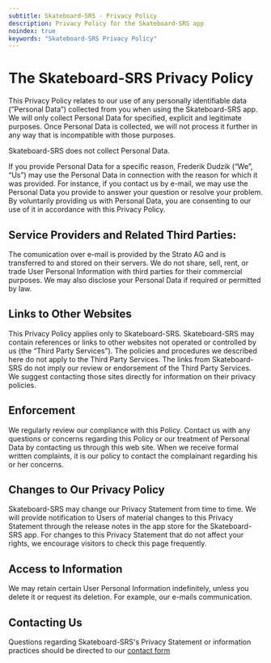 ```yaml
---
subtitle: Skateboard-SRS - Privacy Policy
description: Privacy Policy for the Skateboard-SRS app
noindex: true
keywords: "Skateboard-SRS Privacy Policy"
---
```

# The Skateboard-SRS Privacy Policy

This Privacy Policy relates to our use of any personally identifiable data (”Personal Data”) collected from you when using the Skateboard-SRS app. We will only collect Personal Data for specified, explicit and legitimate purposes. Once Personal Data is collected, we will not process it further in any way that is incompatible with those purposes.

Skateboard-SRS does not collect Personal Data.

If you provide Personal Data for a specific reason, Frederik Dudzik (“We”, “Us”) may use the Personal Data in connection with the reason for which it was provided. For instance, if you contact us by e-mail, we may use the Personal Data you provide to answer your question or resolve your problem.
By voluntarily providing us with Personal Data, you are consenting to our use of it in accordance with this Privacy Policy.

## Service Providers and Related Third Parties:

The comunication over e-mail is provided by the Strato AG and is transferred to and stored on their servers.
We do not share, sell, rent, or trade User Personal Information with third parties for their commercial purposes.
We may also disclose your Personal Data if required or permitted by law.

## Links to Other Websites

This Privacy Policy applies only to Skateboard-SRS. Skateboard-SRS may contain references or links to other websites not operated or controlled by us (the “Third Party Services”). The policies and procedures we described here do not apply to the Third Party Services. The links from Skateboard-SRS do not imply our review or endorsement of the Third Party Services. We suggest contacting those sites directly for information on their privacy policies.

## Enforcement

We regularly review our compliance with this Policy. Contact us with any questions or concerns regarding this Policy or our treatment of Personal Data by contacting us through this web site. When we receive formal written complaints, it is our policy to contact the complainant regarding his or her concerns. 

## Changes to Our Privacy Policy

Skateboard-SRS may change our Privacy Statement from time to time. We will provide notification to Users of material changes to this Privacy Statement through the release notes in the app store for the Skateboard-SRS app. For changes to this Privacy Statement that do not affect your rights, we encourage visitors to check this page frequently.

## Access to Information

We may retain certain User Personal Information indefinitely, unless you delete it or request its deletion. For example, our e-mails communication.

## Contacting Us

Questions regarding Skateboard-SRS's Privacy Statement or information practices should be directed to our [contact form](/contact)

